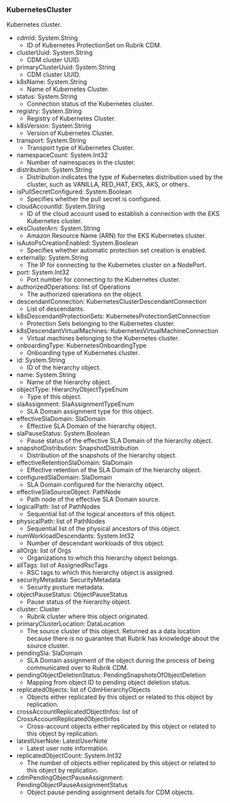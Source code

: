 ### KubernetesCluster
Kubernetes cluster.

- cdmId: System.String
  - ID of Kubernetes ProtectionSet on Rubrik CDM.
- clusterUuid: System.String
  - CDM cluster UUID.
- primaryClusterUuid: System.String
  - CDM cluster UUID.
- k8sName: System.String
  - Name of Kubernetes Cluster.
- status: System.String
  - Connection status of the Kubernetes cluster.
- registry: System.String
  - Registry of Kubernetes Cluster.
- k8sVersion: System.String
  - Version of Kubernetes Cluster.
- transport: System.String
  - Transport type of Kubernetes Cluster.
- namespaceCount: System.Int32
  - Number of namespaces in the cluster.
- distribution: System.String
  - Distribution indicates the type of Kubernetes distribution used by the cluster, such as VANILLA, RED_HAT, EKS, AKS, or others.
- isPullSecretConfigured: System.Boolean
  - Specifies whether the pull secret is configured.
- cloudAccountId: System.String
  - ID of the cloud account used to establish a connection with the EKS Kubernetes cluster.
- eksClusterArn: System.String
  - Amazon Resource Name (ARN) for the EKS Kubernetes cluster.
- isAutoPsCreationEnabled: System.Boolean
  - Specifies whether automatic protection set creation is enabled.
- externalIp: System.String
  - The IP for connecting to the Kubernetes cluster on a NodePort.
- port: System.Int32
  - Port number for connecting to the Kubernetes cluster.
- authorizedOperations: list of Operations
  - The authorized operations on the object.
- descendantConnection: KubernetesClusterDescendantConnection
  - List of descendants.
- k8sDescendantProtectionSets: KubernetesProtectionSetConnection
  - Protection Sets belonging to the Kubernetes cluster.
- k8sDescendantVirtualMachines: KubernetesVirtualMachineConnection
  - Virtual machines belonging to the Kubernetes cluster.
- onboardingType: KubernetesOnboardingType
  - Onboarding type of Kubernetes cluster.
- id: System.String
  - ID of the hierarchy object.
- name: System.String
  - Name of the hierarchy object.
- objectType: HierarchyObjectTypeEnum
  - Type of this object.
- slaAssignment: SlaAssignmentTypeEnum
  - SLA Domain assignment type for this object.
- effectiveSlaDomain: SlaDomain
  - Effective SLA Domain of the hierarchy object.
- slaPauseStatus: System.Boolean
  - Pause status of the effective SLA Domain of the hierarchy object.
- snapshotDistribution: SnapshotDistribution
  - Distribution of the snapshots of the hierarchy object.
- effectiveRetentionSlaDomain: SlaDomain
  - Effective retention of the SLA Domain of the hierarchy object.
- configuredSlaDomain: SlaDomain
  - SLA Domain configured for the hierarchy object.
- effectiveSlaSourceObject: PathNode
  - Path node of the effective SLA Domain source.
- logicalPath: list of PathNodes
  - Sequential list of the logical ancestors of this object.
- physicalPath: list of PathNodes
  - Sequential list of the physical ancestors of this object.
- numWorkloadDescendants: System.Int32
  - Number of descendant workloads of this object.
- allOrgs: list of Orgs
  - Organizations to which this hierarchy object belongs.
- allTags: list of AssignedRscTags
  - RSC tags to which this hierarchy object is assigned.
- securityMetadata: SecurityMetadata
  - Security posture metadata.
- objectPauseStatus: ObjectPauseStatus
  - Pause status of the hierarchy object.
- cluster: Cluster
  - Rubrik cluster where this object originated.
- primaryClusterLocation: DataLocation
  - The source cluster of this object. Returned as a data location because there is no guarantee that Rubrik has knowledge about the source cluster.
- pendingSla: SlaDomain
  - SLA Domain assignment of the object during the process of being communicated over to Rubrik CDM.
- pendingObjectDeletionStatus: PendingSnapshotsOfObjectDeletion
  - Mapping from object ID to pending object deletion status.
- replicatedObjects: list of CdmHierarchyObjects
  - Objects either replicated by this object or related to this object by replication.
- crossAccountReplicatedObjectInfos: list of CrossAccountReplicatedObjectInfos
  - Cross-account objects either replicated by this object or related to this object by replication.
- latestUserNote: LatestUserNote
  - Latest user note information.
- replicatedObjectCount: System.Int32
  - The number of objects either replicated by this object or related to this object by replication.
- cdmPendingObjectPauseAssignment: PendingObjectPauseAssignmentStatus
  - Object pause pending assignment details for CDM objects.
